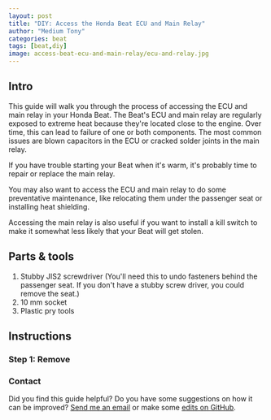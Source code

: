 ```yaml
---
layout: post
title: "DIY: Access the Honda Beat ECU and Main Relay"
author: "Medium Tony"
categories: beat
tags: [beat,diy]
image: access-beat-ecu-and-main-relay/ecu-and-relay.jpg
---
```

## Intro
This guide will walk you through the process of accessing the ECU and main relay in your Honda Beat. The Beat's ECU and main relay are regularly exposed to extreme heat because they're located close to the engine. Over time, this can lead to failure of one or both components. The most common issues are blown capacitors in the ECU or cracked solder joints in the main relay.

If you have trouble starting your Beat when it's warm, it's probably time to repair or replace the main relay.

You may also want to access the ECU and main relay to do some preventative maintenance, like relocating them under the passenger seat or installing heat shielding.

Accessing the main relay is also useful if you want to install a kill switch to make it somewhat less likely that your Beat will get stolen.

## Parts & tools
1. Stubby JIS2 screwdriver (You'll need this to undo fasteners behind the passenger seat. If you don't have a stubby screw driver, you could remove the seat.)
2. 10 mm socket
3. Plastic pry tools

## Instructions

### Step 1: Remove

### Contact
Did you find this guide helpful? Do you have some suggestions on how it can be improved? [Send me an email](mailto:tony@mediumtonysgarage.com) or make some [edits on GitHub](https://github.com/prestia/mediumtonys/blob/main/_posts/2023-9-2-access-beat-ecu-and-main-relay.md).
